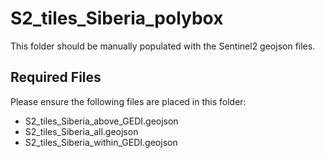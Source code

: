 # S2_tiles_Siberia_polybox

This folder should be manually populated with the Sentinel2 geojson files.

## Required Files

Please ensure the following files are placed in this folder:

- S2_tiles_Siberia_above_GEDI.geojson
- S2_tiles_Siberia_all.geojson
- S2_tiles_Siberia_within_GEDI.geojson